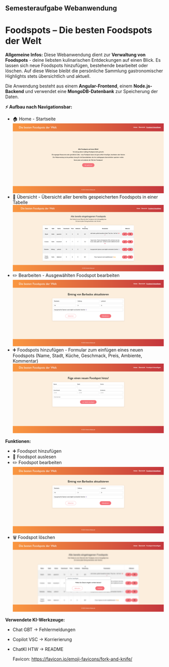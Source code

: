 ## Semesteraufgabe Webanwendung
# Foodspots – Die besten Foodspots der Welt

__Allgemeine Infos:__
Diese Webanwendung dient zur __Verwaltung von Foodspots__ - deine liebsten kulinarischen Entdeckungen auf einen Blick.
Es lassen sich neue Foodspots hinzufügen, bestehende bearbeitet oder löschen. 
Auf diese Weise bleibt die persönliche Sammlung gastronomischer Highlights stets übersichtlich und aktuell.

Die Anwendung besteht aus einem __Angular-Frontend__, einem __Node.js-Backend__ und verwendet eine __MongoDB-Datenbank__ zur Speicherung der Daten.


__⚡ Aufbau nach Navigationsbar:__
+ 🏠 Home - Startseite
![alt text](image-1.png)
+ 🔎 Übersicht - Übersicht aller bereits gespeicherten Foodspots in einer Tabelle
![alt text](image.png)
+ ✏️ Bearbeiten - Ausgewählten Foodspot bearbeiten ![alt text](image-3.png)
+ ➕ Foodspots hinzufügen - Formular zum einfügen eines neuen Foodspots (Name, Stadt, Küche, Geschmack, Preis, Ambiente, Kommentar)
![alt text](image-2.png)


__Funktionen:__
+ ➕ Foodspot hinzufügen
+ 🔎 Foodspot auslesen
+ ✏️ Foodspot bearbeiten
![alt text](image-3.png)
+ 🗑️ Foodspot löschen
![alt text](image-4.png)


__Verwendete KI-Werkzeuge:__
+ Chat GBT -> Fehlermeldungen
+ Copilot VSC -> Korrierierung
+ ChatKI HTW -> README


   Favicon: https://favicon.io/emoji-favicons/fork-and-knife/
   
